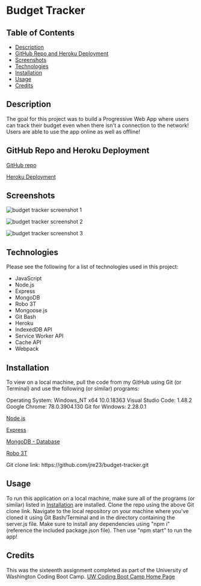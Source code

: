 # Budget Tracker

## Table of Contents

  - [Description](#description)
  - [GitHub Repo and Heroku Deployment](#github-repo-and-heroku-deployment)
  - [Screenshots](#screenshots)
  - [Technologies](#technologies)
  - [Installation](#installation)
  - [Usage](#usage)
  - [Credits](#credits)

## Description

The goal for this project was to build a Progressive Web App where users can track their budget even when there isn't a connection to the network! Users are able to use the app online as well as offline!

## GitHub Repo and Heroku Deployment

[GitHub repo](https://github.com/jre23/budget-tracker)

[Heroku Deployment](https://desolate-harbor-98538.herokuapp.com)

## Screenshots

![budget tracker screenshot 1](https://user-images.githubusercontent.com/69170823/105568810-21455e00-5cf1-11eb-9351-40e6fdd97c4b.png)

![budget tracker screenshot 2](https://user-images.githubusercontent.com/69170823/105568829-50f46600-5cf1-11eb-8c41-4e2e5c81a062.png)

![budget tracker screenshot 3](https://user-images.githubusercontent.com/69170823/105568852-84cf8b80-5cf1-11eb-9dd8-6e2eea988129.png)

## Technologies

Please see the following for a list of technologies used in this project:

* JavaScript
* Node.js
* Express
* MongoDB
* Robo 3T
* Mongoose.js
* Git Bash
* Heroku
* IndexedDB API
* Service Worker API
* Cache API
* Webpack

## Installation

To view on a local machine, pull the code from my GitHub using Git (or Terminal) and use the following (or similar) programs:

Operating System: Windows_NT x64 10.0.18363
Visual Studio Code: 1.48.2
Google Chrome: 78.0.3904.130
Git for Windows: 2.28.0.1

[Node.js](https://nodejs.org/en/)

[Express](https://expressjs.com/)

[MongoDB - Database](https://docs.mongodb.com/manual/installation/#mongodb-community-edition-installation-tutorials)

[Robo 3T](https://www.robomongo.org/)

Git clone link: htt<span>ps://github.com/jre23/budget-tracker.git</span>

## Usage

To run this application on a local machine, make sure all of the programs (or similar) listed in [Installation](#Installation) are installed. Clone the repo using the above Git clone link. Navigate to the local repository on your machine where you've cloned it using Git Bash/Terminal and in the directory containing the server.js file. Make sure to install any dependencies using "npm i" (reference the included package.json file). Then use "npm start" to run the app!

## Credits

This was the sixteenth assignment completed as part of the University of Washington Coding Boot Camp. [UW Coding Boot Camp Home Page](https://bootcamp.uw.edu/coding/)